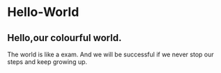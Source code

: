 # Hello-World
## Hello,our colourful world.
The world is like a exam.
And we will be successful if we never stop our steps and keep growing up.
